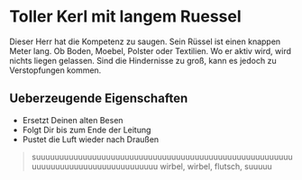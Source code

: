 # Toller Kerl mit langem Ruessel
Dieser Herr hat die Kompetenz zu saugen. Sein Rüssel ist einen knappen Meter lang. Ob Boden, Moebel, Polster oder Textilien. Wo er aktiv wird, wird nichts liegen gelassen. Sind die Hindernisse zu groß, kann es jedoch zu Verstopfungen kommen. 
## Ueberzeugende Eigenschaften 
* Ersetzt Deinen alten Besen 
* Folgt Dir bis zum Ende der Leitung 
* Pustet die Luft wieder nach Draußen
>suuuuuuuuuuuuuuuuuuuuuuuuuuuuuuuuuuuuuuuuuuuuuuuuuuuuuuuuuuuuuuuuuuuuuuuuuuuuuuuuuu wirbel, wirbel, flutsch, suuuuu